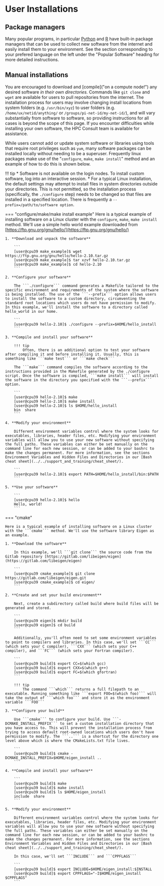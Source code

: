 # User Installations

## Package managers

Many popular programs, in particular [Python](../popular_software/python_and_anaconda/python/) and [R](../popular_software/R/) have built-in package managers that can be used to collect new software from the internet and easily install them to your environment. See the section corresponding to your prefered language on the left under the "Popular Software" heading for more detailed instructions.

## Manual installations

You are encouraged to download and [compile]("on a compute node!") any desired software *in their own directories.* Commands like ```git clone``` and ```wget``` are available for users to pull repositories from the internet. The installation process for users may involve changing install locations from system folders (e.g. ```/usr/bin/xyz```) to user folders (e.g. ```/home/ux/netid/anything/``` or ```/groups/pi-net-id/my-net-id/```), and will vary substantially from software to software, so providing instructions for all cases is beyond the scope of this page. If you encounter difficulties while installing your own software, the HPC Consult team is available for assistance. 

While users cannot add or update system software or libraries using tools that require root privileges such as ```yum```, many software packages can be installed locally without needing to be a superuser. Frequently linux packages make use of the "```configure```, ```make```, ```make install```" method and an example of how to do this is shown below. 

!!! tip 
    * Software is not available on the login nodes. To install custom software, log into an interactive session.
    * For a typical Linux installation, the default settings may attempt to install files in system directories outside your directories. This is not permitted, so the installation process (specifically, the ```./configure``` step) needs to be changed so that files are installed in a specified location.  There is frequently a ```--prefix=/path/to/software option```.
    
=== "configure/make/make install example"
    Here is a typical example of installing software on a Linux cluster with the ```configure```, ```make```, ```make install``` method. We'll use a simple hello world example downloaded from [https://ftp.gnu.org/gnu/hello/](https://ftp.gnu.org/gnu/hello/)

    1. **Download and unpack the software**

        ```
        [user@cpu39 make_example]$ wget https://ftp.gnu.org/gnu/hello/hello-2.10.tar.gz
        [user@cpu39 make_example]$ tar xzvf hello-2.10.tar.gz 
        [user@cpu39 make_example]$ cd hello-2.10
        ```
    
    2. **Configure your software**

        The ```./configure``` command generates a Makefile tailored to the specific environment and requirements of the system where the software is being installed. The use of the ```--prefix``` option allows users to install the software to a custom directory, circumventing the standard root locations which users do not have permission to modify. In this example, we'll install the software to a directory called hello_world in our home. 

        ```
        [user@cpu39 hello-2.10]$ ./configure --prefix=$HOME/hello_install
        ```
    
    3. **Compile and install your software**

        !!! tip
            Often, there is an additional option to test your software after compiling it and before installing it. Usually, this is something like ```make test``` or ```make check```

        The ```make``` command compiles the software according to the instructions provided in the Makefile generated by the ./configure script. Once the software is compiled, ```make install``` will install the software in the directory you specified with the ```--prefix``` option.

        ```
        [user@cpu39 hello-2.10]$ make
        [user@cpu39 hello-2.10]$ make install
        [user@cpu39 hello-2.10]$ ls $HOME/hello_install 
        bin  share
        ```

    4. **Modify your environment**

        Different environment variables control where the system looks for executables, libraries, header files, etc. Modifying your environment variables will allow you to use your new software without specifying the full paths. These variables can either be set manually on the command line for each new session, or can be added to your bashrc to make the changes permanent. For more information, see the sections Environment Variables and Hidden Files and Directories in our [Bash cheat sheet](../../support_and_training/cheat_sheet/).

        ```
        [user@cpu39 hello-2.10]$ export PATH=$HOME/hello_install/bin:$PATH
        ```

    5. **Use your software**

        ```
        [user@cpu39 hello-2.10]$ hello
        Hello, world!
        ```

=== "cmake"

    Here is a typical example of installing software on a Linux cluster with the ```cmake``` method. We'll use the software library Eigen as an example. 

    1. **Download the software**

        In this example, we'll ```git clone``` the source code from the Gitlab repository [https://gitlab.com/libeigen/eigen](https://gitlab.com/libeigen/eigen)

        ```
        [user@cpu39 cmake_example]$ git clone https://gitlab.com/libeigen/eigen.git
        [user@cpu39 cmake_example]$ cd eigen/
        ```

    2. **Create and set your build environment**

        Next, create a subdirectory called build where build files will be generated and stored. 
        
        ```
        [user@cpu39 eigen]$ mkdir build
        [user@cpu39 eigen]$ cd build
        ```

        Additionally, you'll often need to set some environment variables to point to compilers and libraries. In this case, we'll set ```CC``` (which sets your C compiler), ```CXX``` (which sets your C++ compiler), and ```FC``` (which sets your Fortran compiler).

        ```
        [user@cpu39 build]$ export CC=$(which gcc)
        [user@cpu39 build]$ export CXX=$(which g++)
        [user@cpu39 build]$ export FC=$(which gfortran)
        ```

        !!! tip
            The command ```which``` returns a full filepath to an executable. Running something like ```export FOO=$(which foo)``` will take the output of ```which foo``` and store it as the environment variable ```FOO```

    3. **Configure your build**

        Use ```cmake``` to configure your build. Use ```-DCMAKE_INSTALL_PREFIX``` to set a custom installation directory that you have access to. This will prevent the installation process from trying to access default root-owned locations which users don't have permission to modify. The ```..``` is a shortcut for the directory one level above which is where the CMakeLists.txt file lives.

        ```
        [user@cpu39 build]$ cmake -DCMAKE_INSTALL_PREFIX=$HOME/eigen_install ..
        ```

    4. **Compile and install your software**

        ```
        [user@cpu39 build]$ make
        [user@cpu39 build]$ make install
        [user@cpu39 build]$ ls $HOME/eigen_install
        include  share
        ```
    
    5. **Modify your environment**

        Different environment variables control where the system looks for executables, libraries, header files, etc. Modifying your environment variables will allow you to use your new software without specifying the full paths. These variables can either be set manually on the command line for each new session, or can be added to your bashrc to make the changes permanent. For more information, see the sections Environment Variables and Hidden Files and Directories in our [Bash cheat sheet](../../support_and_training/cheat_sheet/).

        In this case, we'll set ```INCLUDE``` and ```CPPFLAGS```

        ```
        [user@cpu39 build]$ export INCLUDE=$HOME/eigen_install:$INSTALL
        [user@cpu39 build]$ export CPPFLAGS="-I$HOME/eigen_install $CPPFLAGS"
        ```

